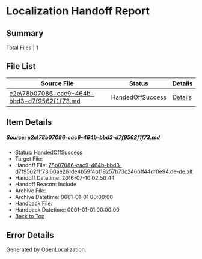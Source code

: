 # <a name='report-top'></a> Localization Handoff Report

## Summary
 Total Files | 1

## File List
 Source File | Status | Details 
 ----------- | ------ | ------- 
 [e2e\78b07086-cac9-464b-bbd3-d7f9562f1f73.md](https://github.com/OpenLocalizationTestOrg/oltest/blob/c38cd4997f5c4e5da5cb8a6669ac51623f2e10d2/e2e/78b07086-cac9-464b-bbd3-d7f9562f1f73.md) | HandedOffSuccess | [Details](#adb45f578c58446503cffd4ceb657abc76b7e5774)

## Item Details
##### <a name='adb45f578c58446503cffd4ceb657abc76b7e5774'></a> Source: [e2e\78b07086-cac9-464b-bbd3-d7f9562f1f73.md](https://github.com/OpenLocalizationTestOrg/oltest/blob/c38cd4997f5c4e5da5cb8a6669ac51623f2e10d2/e2e/78b07086-cac9-464b-bbd3-d7f9562f1f73.md)
* Status: HandedOffSuccess
* Target File: 
* Handoff File: [78b07086-cac9-464b-bbd3-d7f9562f1f73.60ae261de4b59f4bf19257b73c246bff44df0e94.de-de.xlf](https://github.com/OpenLocalizationTestOrg/olhandoff-e2e/blob/31db14b4eaa542f136efb1079a4469e625eb37ae/ol-handoff/OpenLocalizationTestOrg/oltest-dede-fly/ci/ht/78b07086-cac9-464b-bbd3-d7f9562f1f73.60ae261de4b59f4bf19257b73c246bff44df0e94.de-de.xlf)
* Handoff Datetime: 2016-07-10 02:50:44
* Handoff Reason: Include
* Archive File: 
* Archive Datetime: 0001-01-01 00:00:00
* Handback File: 
* Handback Datetime: 0001-01-01 00:00:00
* [Back to Top](#report-top)


## Error Details

Generated by OpenLocalization.
